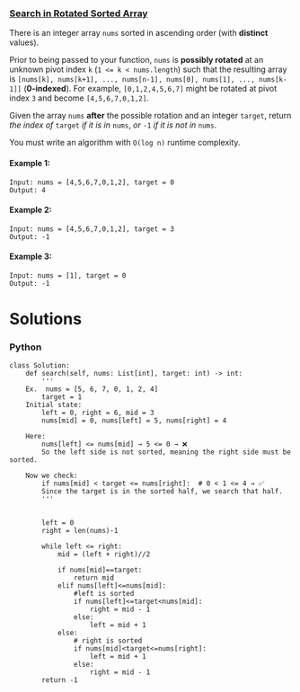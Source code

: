 ### [Search in Rotated Sorted Array](https://leetcode.com/problems/search-in-rotated-sorted-array/) <br>

There is an integer array `nums` sorted in ascending order (with **distinct** values).

Prior to being passed to your function, `nums` is **possibly rotated** at an unknown pivot index `k` (`1 <= k < nums.length`) such that the resulting array is `[nums[k], nums[k+1], ..., nums[n-1], nums[0], nums[1], ..., nums[k-1]]` (**0-indexed**). For example, `[0,1,2,4,5,6,7]` might be rotated at pivot index `3` and become `[4,5,6,7,0,1,2]`.

Given the array `nums` **after** the possible rotation and an integer `target`, return *the index of* `target` *if it is in* `nums`, *or* `-1` *if it is not in* `nums`.

You must write an algorithm with `O(log n)` runtime complexity.


#### Example 1:

```
Input: nums = [4,5,6,7,0,1,2], target = 0
Output: 4

```

#### Example 2:

```
Input: nums = [4,5,6,7,0,1,2], target = 3
Output: -1

```


#### Example 3:

```
Input: nums = [1], target = 0
Output: -1

```


# Solutions

### Python
```
class Solution:
    def search(self, nums: List[int], target: int) -> int:
        '''
    Ex.  nums = [5, 6, 7, 0, 1, 2, 4]
        target = 1
    Initial state:
        left = 0, right = 6, mid = 3
        nums[mid] = 0, nums[left] = 5, nums[right] = 4

    Here:
        nums[left] <= nums[mid] → 5 <= 0 → ❌
        So the left side is not sorted, meaning the right side must be sorted.

    Now we check:
        if nums[mid] < target <= nums[right]:  # 0 < 1 <= 4 → ✅
        Since the target is in the sorted half, we search that half.
        '''


        left = 0
        right = len(nums)-1

        while left <= right:
            mid = (left + right)//2
            
            if nums[mid]==target:
                return mid
            elif nums[left]<=nums[mid]:
                #left is sorted 
                if nums[left]<=target<nums[mid]:
                    right = mid - 1
                else:
                    left = mid + 1
            else:
                # right is sorted
                if nums[mid]<target<=nums[right]:
                    left = mid + 1
                else:
                    right = mid - 1
        return -1

```
